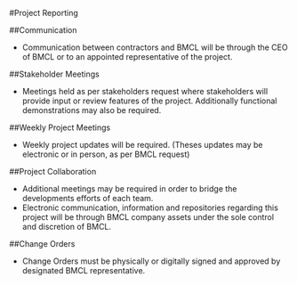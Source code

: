 #Project Reporting


##Communication
- Communication between contractors and BMCL will be through the CEO of BMCL or to an appointed representative of the project.

##Stakeholder Meetings
- Meetings held as per stakeholders request where stakeholders will provide input or review features of the project. Additionally functional demonstrations may also be required.

##Weekly Project Meetings
- Weekly project updates will be required. (Theses updates may be electronic or in person, as per BMCL request)

##Project Collaboration
- Additional meetings may be required in order to bridge the developments efforts of each team.
- Electronic communication, information and repositories regarding this project will be through BMCL company assets under the sole control and discretion of BMCL.

##Change Orders 
- Change Orders must be physically or digitally signed and approved by designated BMCL representative.
